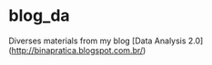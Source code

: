 # blog_da
Diverses materials from my blog [Data Analysis 2.0] (http://binapratica.blogspot.com.br/)
